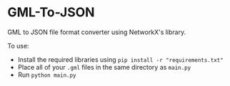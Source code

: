 # GML-To-JSON
GML to JSON file format converter using NetworkX's library.

To use: 
- Install the required libraries using ```pip install -r "requirements.txt"```
- Place all of your ```.gml``` files in the same directory as ```main.py```
- Run ```python main.py```
